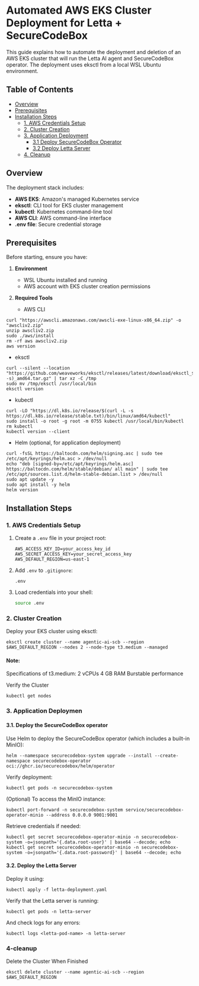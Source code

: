 # Automated AWS EKS Cluster Deployment for Letta + SecureCodeBox

This guide explains how to automate the deployment and deletion of an AWS EKS cluster that will run the Letta AI agent and SecureCodeBox operator. The deployment uses eksctl from a local WSL Ubuntu environment.

## Table of Contents
- [Overview](#overview)
- [Prerequisites](#prerequisites)
- [Installation Steps](#installation-steps)
  - [1. AWS Credentials Setup](#1-aws-credentials-setup)
  - [2. Cluster Creation](#2-cluster-creation)
  - [3. Application Deployment](#3-application-deploymen)
    - [3.1 Deploy SecureCodeBox Operator](#31-deploy-the-securecodebox-operator)
    - [3.2 Deploy Letta Server](#32-deploy-the-letta-server)
  - [4. Cleanup](#4-cleanup)

## Overview

The deployment stack includes:
- **AWS EKS**: Amazon's managed Kubernetes service
- **eksctl**: CLI tool for EKS cluster management
- **kubectl**: Kubernetes command-line tool
- **AWS CLI**: AWS command-line interface
- **.env file**: Secure credential storage

## Prerequisites

Before starting, ensure you have:

1. **Environment**
   - WSL Ubuntu installed and running
   - AWS account with EKS cluster creation permissions


2. **Required Tools**
   - AWS CLI
```
curl "https://awscli.amazonaws.com/awscli-exe-linux-x86_64.zip" -o "awscliv2.zip"
unzip awscliv2.zip
sudo ./aws/install
rm -rf aws awscliv2.zip
aws version
```
   - eksctl
```
curl --silent --location "https://github.com/weaveworks/eksctl/releases/latest/download/eksctl_$(uname -s)_amd64.tar.gz" | tar xz -C /tmp
sudo mv /tmp/eksctl /usr/local/bin
eksctl version

```
   - kubectl
```
curl -LO "https://dl.k8s.io/release/$(curl -L -s https://dl.k8s.io/release/stable.txt)/bin/linux/amd64/kubectl"
sudo install -o root -g root -m 0755 kubectl /usr/local/bin/kubectl
rm kubectl
kubectl version --client

```

   - Helm (optional, for application deployment)
```
curl -fsSL https://baltocdn.com/helm/signing.asc | sudo tee /etc/apt/keyrings/helm.asc > /dev/null
echo "deb [signed-by=/etc/apt/keyrings/helm.asc] https://baltocdn.com/helm/stable/debian/ all main" | sudo tee /etc/apt/sources.list.d/helm-stable-debian.list > /dev/null
sudo apt update -y
sudo apt install -y helm
helm version

```

## Installation Steps

### 1. AWS Credentials Setup

1. Create a `.env` file in your project root:
   ```dotenv
   AWS_ACCESS_KEY_ID=your_access_key_id
   AWS_SECRET_ACCESS_KEY=your_secret_access_key
   AWS_DEFAULT_REGION=us-east-1
   ```

2. Add `.env` to `.gitignore`:
   ```plaintext
   .env
   ```

3. Load credentials into your shell:
   ```bash
   source .env
   ```

### 2. Cluster Creation

Deploy your EKS cluster using eksctl:

```
eksctl create cluster --name agentic-ai-scb --region $AWS_DEFAULT_REGION --nodes 2 --node-type t3.medium --managed
```

#### Note:
Specifications of t3.medium:
2 vCPUs
4 GB RAM
Burstable performance

Verify the Cluster

```
kubectl get nodes
```


### 3. Application Deploymen

#### 3.1. Deploy the SecureCodeBox operator

Use Helm to deploy the SecureCodeBox operator (which includes a built-in MinIO):

```
helm --namespace securecodebox-system upgrade --install --create-namespace securecodebox-operator oci://ghcr.io/securecodebox/helm/operator
```

Verify deployment:

```
kubectl get pods -n securecodebox-system
```

(Optional) To access the MinIO instance:

```
kubectl port-forward -n securecodebox-system service/securecodebox-operator-minio --address 0.0.0.0 9001:9001
```

Retrieve credentials if needed:

```
kubectl get secret securecodebox-operator-minio -n securecodebox-system -o=jsonpath='{.data.root-user}' | base64 --decode; echo
kubectl get secret securecodebox-operator-minio -n securecodebox-system -o=jsonpath='{.data.root-password}' | base64 --decode; echo
```
#### 3.2. Deploy the Letta Server

Deploy it using:

```
kubectl apply -f letta-deployment.yaml
```

Verify that the Letta server is running:

```
kubectl get pods -n letta-server
```

And check logs for any errors:

```
kubectl logs <letta-pod-name> -n letta-server
```

### 4-cleanup

Delete the Cluster When Finished

```
eksctl delete cluster --name agentic-ai-scb --region $AWS_DEFAULT_REGION
```